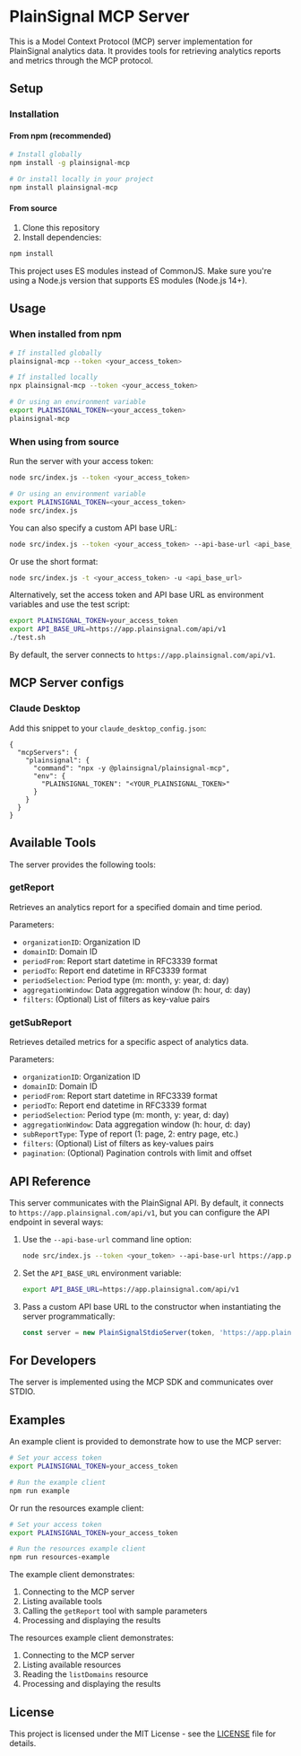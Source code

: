 # PlainSignal MCP Server

This is a Model Context Protocol (MCP) server implementation for PlainSignal analytics data. It provides tools for retrieving analytics reports and metrics through the MCP protocol.

## Setup

### Installation

#### From npm (recommended)

```bash
# Install globally
npm install -g plainsignal-mcp

# Or install locally in your project
npm install plainsignal-mcp
```

#### From source

1. Clone this repository
2. Install dependencies:

```bash
npm install
```

This project uses ES modules instead of CommonJS. Make sure you're using a Node.js version that supports ES modules (Node.js 14+).

## Usage

### When installed from npm

```bash
# If installed globally
plainsignal-mcp --token <your_access_token>

# If installed locally
npx plainsignal-mcp --token <your_access_token>

# Or using an environment variable
export PLAINSIGNAL_TOKEN=<your_access_token>
plainsignal-mcp
```

### When using from source

Run the server with your access token:

```bash
node src/index.js --token <your_access_token>

# Or using an environment variable
export PLAINSIGNAL_TOKEN=<your_access_token>
node src/index.js
```

You can also specify a custom API base URL:

```bash
node src/index.js --token <your_access_token> --api-base-url <api_base_url>
```

Or use the short format:

```bash
node src/index.js -t <your_access_token> -u <api_base_url>
```

Alternatively, set the access token and API base URL as environment variables and use the test script:

```bash
export PLAINSIGNAL_TOKEN=your_access_token
export API_BASE_URL=https://app.plainsignal.com/api/v1
./test.sh
```

By default, the server connects to `https://app.plainsignal.com/api/v1`.

## MCP Server configs

### Claude Desktop

Add this snippet to your `claude_desktop_config.json`:

```
{
  "mcpServers": {
    "plainsignal": {
      "command": "npx -y @plainsignal/plainsignal-mcp",
      "env": {
        "PLAINSIGNAL_TOKEN": "<YOUR_PLAINSIGNAL_TOKEN>"
      }
    }
  }
}
```

## Available Tools

The server provides the following tools:

### getReport

Retrieves an analytics report for a specified domain and time period.

Parameters:
- `organizationID`: Organization ID
- `domainID`: Domain ID
- `periodFrom`: Report start datetime in RFC3339 format
- `periodTo`: Report end datetime in RFC3339 format
- `periodSelection`: Period type (m: month, y: year, d: day)
- `aggregationWindow`: Data aggregation window (h: hour, d: day)
- `filters`: (Optional) List of filters as key-value pairs

### getSubReport

Retrieves detailed metrics for a specific aspect of analytics data.

Parameters:
- `organizationID`: Organization ID
- `domainID`: Domain ID
- `periodFrom`: Report start datetime in RFC3339 format
- `periodTo`: Report end datetime in RFC3339 format
- `periodSelection`: Period type (m: month, y: year, d: day)
- `aggregationWindow`: Data aggregation window (h: hour, d: day)
- `subReportType`: Type of report (1: page, 2: entry page, etc.)
- `filters`: (Optional) List of filters as key-values pairs
- `pagination`: (Optional) Pagination controls with limit and offset

## API Reference

This server communicates with the PlainSignal API. By default, it connects to `https://app.plainsignal.com/api/v1`, but you can configure the API endpoint in several ways:

1. Use the `--api-base-url` command line option:
   ```bash
   node src/index.js --token <your_token> --api-base-url https://app.plainsignal.com/api/v1
   ```

2. Set the `API_BASE_URL` environment variable:
   ```bash
   export API_BASE_URL=https://app.plainsignal.com/api/v1
   ```

3. Pass a custom API base URL to the constructor when instantiating the server programmatically:
   ```javascript
   const server = new PlainSignalStdioServer(token, 'https://app.plainsignal.com/api/v1');
   ```

## For Developers

The server is implemented using the MCP SDK and communicates over STDIO.

## Examples

An example client is provided to demonstrate how to use the MCP server:

```bash
# Set your access token
export PLAINSIGNAL_TOKEN=your_access_token

# Run the example client
npm run example
```

Or run the resources example client:

```bash
# Set your access token
export PLAINSIGNAL_TOKEN=your_access_token

# Run the resources example client
npm run resources-example
```

The example client demonstrates:
1. Connecting to the MCP server
2. Listing available tools
3. Calling the `getReport` tool with sample parameters
4. Processing and displaying the results

The resources example client demonstrates:
1. Connecting to the MCP server
2. Listing available resources
3. Reading the `listDomains` resource
4. Processing and displaying the results

## License

This project is licensed under the MIT License - see the [LICENSE](LICENSE) file for details.